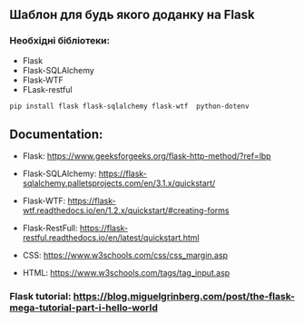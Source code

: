 ## Шаблон для будь якого доданку на Flask

### Необхідні бібліотеки:
-  Flask
-  Flask-SQLAlchemy
-  Flask-WTF
-  FLask-restful

```sh 
pip install flask flask-sqlalchemy flask-wtf  python-dotenv
```
## Documentation:

- Flask: https://www.geeksforgeeks.org/flask-http-method/?ref=lbp
- Flask-SQLAlchemy: https://flask-sqlalchemy.palletsprojects.com/en/3.1.x/quickstart/
- Flask-WTF: https://flask-wtf.readthedocs.io/en/1.2.x/quickstart/#creating-forms
- Flask-RestFull: https://flask-restful.readthedocs.io/en/latest/quickstart.html
  
- CSS: https://www.w3schools.com/css/css_margin.asp
- HTML: https://www.w3schools.com/tags/tag_input.asp

### Flask tutorial:  https://blog.miguelgrinberg.com/post/the-flask-mega-tutorial-part-i-hello-world
